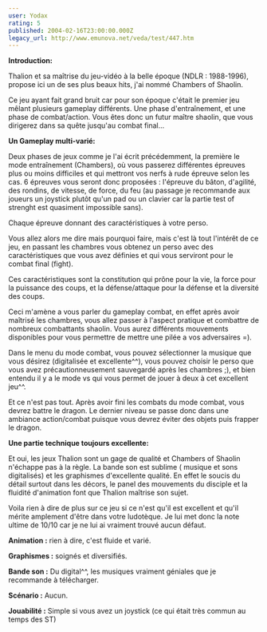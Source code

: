 ```yaml
---
user: Yodax
rating: 5
published: 2004-02-16T23:00:00.000Z
legacy_url: http://www.emunova.net/veda/test/447.htm
---
```

**Introduction:**  

  

Thalion et sa maîtrise du jeu-vidéo à la belle époque (NDLR : 1988-1996), propose ici un de ses plus beaux hits, j'ai nommé Chambers of Shaolin.  

Ce jeu ayant fait grand bruit car pour son époque c'était le premier jeu mêlant plusieurs gameplay différents. Une phase d'entraînement, et une phase de combat/action. Vous êtes donc un futur maître shaolin, que vous dirigerez dans sa quête jusqu'au combat final...  

  

**Un Gameplay multi-varié:**  

  

Deux phases de jeux comme je l'ai écrit précédemment, la première le mode entraînement (Chambers), où vous passerez différentes épreuves plus ou moins difficiles et qui mettront vos nerfs à rude épreuve selon les cas. 6 épreuves vous seront donc proposées : l'épreuve du bâton, d'agilité, des rondins, de vitesse, de force, du feu (au passage je recommande aux joueurs un joystick plutôt qu'un pad ou un clavier car la partie test of strenght est quasiment impossible sans).  

Chaque épreuve donnant des caractéristiques à votre perso.   

Vous allez alors me dire mais pourquoi faire, mais c'est là tout l'intérêt de ce jeu, en passant les chambres vous obtenez un perso avec des caractéristiques que vous avez définies et qui vous serviront pour le combat final (fight).  

Ces caractéristiques sont la constitution qui prône pour la vie, la force pour la puissance des coups, et la défense/attaque pour la défense et la diversité des coups.   

  

Ceci m'amène a vous parler du gameplay combat, en effet après avoir maîtrisé les chambres, vous allez passer à l'aspect pratique et combattre de nombreux combattants shaolin. Vous aurez différents mouvements disponibles pour vous permettre de mettre une pilée a vos adversaires =).   

Dans le menu du mode combat, vous pouvez sélectionner la musique que vous désirez (digitalisée et excellente^^), vous pouvez choisir le perso que vous avez précautionneusement sauvegardé après les chambres ;), et bien entendu il y a le mode vs qui vous permet de jouer à deux à cet excellent jeu^^.  

Et ce n'est pas tout. Après avoir fini les combats du mode combat, vous devrez battre le dragon. Le dernier niveau se passe donc dans une ambiance action/combat puisque vous devrez éviter des objets puis frapper le dragon.  

  

**Une partie technique toujours excellente:**  

  

Et oui, les jeux Thalion sont un gage de qualité et Chambers of Shaolin n'échappe pas à la règle. La bande son est sublime ( musique et sons digitalisés) et les graphismes d'excellente qualité. En effet le soucis du détail surtout dans les décors, le panel des mouvements du disciple et la fluidité d'animation font que Thalion maîtrise son sujet.  

  

Voila rien à dire de plus sur ce jeu si ce n'est qu'il est excellent et qu'il mérite amplement d'être dans votre ludotèque. Je lui met donc la note ultime de 10/10 car je ne lui ai vraiment trouvé aucun défaut.  

  

**Animation :** rien à dire, c'est fluide et varié.  

  

**Graphismes :** soignés et diversifiés.  

  

**Bande son :** Du digital^^, les musiques vraiment géniales que je recommande à télécharger.  

  

**Scénario :** Aucun.  

  

**Jouabilité :** Simple si vous avez un joystick (ce qui était très commun au temps des ST)